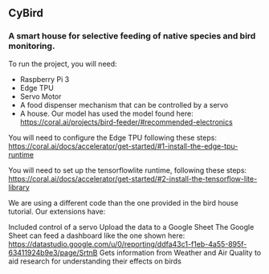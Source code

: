 ## CyBird

### A smart house for selective feeding of native species and bird monitoring. 

To run the project, you will need: 

- Raspberry Pi 3
- Edge TPU
- Servo Motor
- A food dispenser mechanism that can be controlled by a servo
- A house. Our model has used the model found here: https://coral.ai/projects/bird-feeder/#recommended-electronics

You will need to configure the Edge TPU following these steps: https://coral.ai/docs/accelerator/get-started/#1-install-the-edge-tpu-runtime

You will need to set up the tensorflowlite runtime, following these steps: https://coral.ai/docs/accelerator/get-started/#2-install-the-tensorflow-lite-library

We are using a different code than the one provided in the bird house tutorial. Our extensions have: 

Included control of a servo
Upload the data to a Google Sheet
The Google Sheet can feed a dashboard like the one shown here: https://datastudio.google.com/u/0/reporting/ddfa43c1-f1eb-4a55-895f-63411924b9e3/page/SrtnB
Gets information from Weather and Air Quality to aid research for understanding their effects on birds
